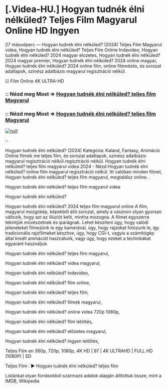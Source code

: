 # [.Videa-HU.] Hogyan tudnék élni nélküled? Teljes Film Magyarul Online HD Ingyen






27 másodperc — Hogyan tudnék élni nélküled? (2024) Teljes Film Magyarul videa, Hogyan tudnék élni nélküled? Teljes Film Online Indavideo, Hogyan tudnék élni nélküled? 2024 magyar elozetes, Hogyan tudnék élni nélküled? 2024 magyar premier, Hogyan tudnék élni nélküled? 2024 online magyar, Hogyan tudnék élni nélküled? 2024 online film, online filmnézés, és sorozat adatlapok, színész adatbázis magyarul regisztráció nélkül.

☑ Film Online 4K ULTRA-HD

### :: Nézd meg Most => [Hogyan tudnék élni nélküled? teljes film Magyarul](https://t.co/rgn9T0CaoL)

### :: Nézd meg Most => [Hogyan tudnék élni nélküled? teljes film Magyarul](https://t.co/rgn9T0CaoL)

[![null](https://static.wixstatic.com/media/855a25_043b5abeb4ae4d35ac003198e7fe56ed~mv2.gif)](https://t.co/rgn9T0CaoL)

:-

Hogyan tudnék élni nélküled? (2024) Kategória: Kaland, Fantasy, Animáció Online filmek me teljes film, és sorozat adatlapok, színész adatbázis magyarul regisztráció nélkül.regisztráció nélkül. Hogyan tudnék élni nélküled? teljes film magyarul videa 2024 - Nézd Hogyan tudnék élni nélküled? online film magyarul regisztráció nélkül. Itt valóban minden filmet, Hogyan tudnék élni nélküled? teljes film magyarul, megtalálsz online. .

Hogyan tudnék élni nélküled? teljes film magyarul videa

Hogyan tudnék élni nélküled?

Hogyan tudnék élni nélküled? 2024 teljes film magyarul online A film, magyarul mozgókép, képekből álló sorozat, amely a vásznon olyan gyorsan változik, hogy azt az illúziót kelti, mintha mozogna. A filmet egyszerre tekintjük művészetnek és iparágnak. Lehet készíteni úgy, hogy valódi jeleneteket filmezünk le egy kamerával, úgy, hogy rajzokat fotózunk le, így tradicionális rajzfilmeket készítve, úgy, hogy CGI-t, vagyis a számítógép által kreált animációt használunk, vagy úgy, hogy ezeket a technikákat egyaránt használjuk.

Hogyan tudnék élni nélküled? teljes film magyarul,

Hogyan tudnék élni nélküled? videa magyarul,

Hogyan tudnék élni nélküled? indavideo,

Hogyan tudnék élni nélküled? film online,

Hogyan tudnék élni nélküled? teljes film,

Hogyan tudnék élni nélküled? filmek magyarul,

Hogyan tudnék élni nélküled? online videa 720p 1080p,

Hogyan tudnék élni nélküled? film letöltés,

Hogyan tudnék élni nélküled? előzetes magyarul,

Hogyan tudnék élni nélküled? ingyen letöltés,

Teljes Film en 360p, 720p, 1080p, 4K HD | 97 | 4K ULTRAHD | FULL HD (1080P) | SD

Teljes Film : ► Hogyan tudnék élni nélküled? teljes film

Listánkat olyan forrásokból származó adatok alapján állítottuk össze, mint a IMDB, Wikipedia
